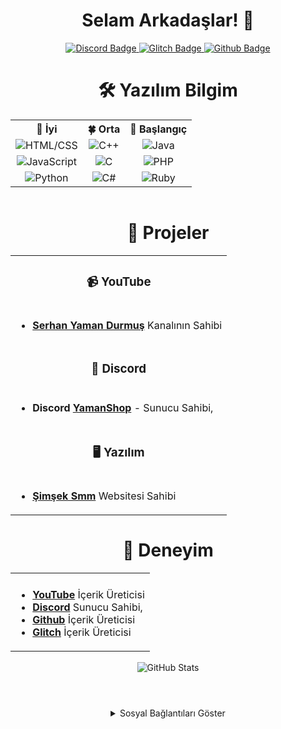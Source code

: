 <div align="center">
  <h1>Selam Arkadaşlar! 👋</h1> 
  
</div>
<!------------BADGE------------>
<div style="text-align: center;" align="center">
  <a href="https://discord.gg/dR7E38z3hx"> <!--Discord Link-->
    <img src="https://img.shields.io/badge/-Discord-738adb?style=quare&labelColor=blurple&logo=Discord&logoColor=white&link=link" alt="Discord Badge">
  </a>
  <a href="https://www.glitch.com/@serhanyamand"> <!--Glitch Link-->
    <img src="https://img.shields.io/badge/-Glitch-2800ff?style=quare&labelColor=2800ff&logo=Glitch&logoColor=white&link=link" alt="Glitch Badge">
  </a>
  <a href="https://www.github.com/serhanyamand"> <!--GitHub Link-->
    <img src="https://img.shields.io/badge/-GitHub-000?style=quare&labelColor=000&logo=GitHub&logoColor=white&link=link" alt="Github Badge">
  </a>
  <br> 
  <!------------SKİLLS------------>
<div style="text-align: center;" align="center">
  <h1>🛠️ Yazılım Bilgim</h1>
  <table style="margin: 0 auto;">
    <tr> <!--Skills Table Name-->
      <th style="text-align: center;">🌲 İyi</th>
      <th style="text-align: center;">🍀 Orta</th>
      <th style="text-align: center;">🌱 Başlangıç</th>
    </tr>
    <tr> 
      <td style="text-align: center;" align="center"><img src="https://img.shields.io/badge/-HTML/CSS-FF5733?logo=html5&logoColor=white" alt="HTML/CSS"></td>  <!--HTML-->
      <td style="text-align: center;" align="center"><img src="https://img.shields.io/badge/-C++-00599C?logo=c%2B%2B&logoColor=white" alt="C++"></td> <!--C++-->
      <td style="text-align: center;" align="center"><img src="https://img.shields.io/badge/-Java-007396?logo=java&logoColor=white" alt="Java"></td>
    </tr> <!--Java-->
    <tr> 
      <td style="text-align: center;" align="center"><img src="https://img.shields.io/badge/-JavaScript-F7DF1E?logo=javascript&logoColor=white" alt="JavaScript"></td> <!--JavaScript-->
      <td style="text-align: center;" align="center"><img src="https://img.shields.io/badge/-C-A8B9CC?logo=c&logoColor=white" alt="C"></td> <!--C--->
      <td style="text-align: center;" align="center"><img src="https://img.shields.io/badge/-PHP-777BB4?logo=php&logoColor=white" alt="PHP"></td>
    </tr> <!--PHP-->
    <tr>
      <td style="text-align: center;" align="center"><img src="https://img.shields.io/badge/-Python-3776AB?logo=python&logoColor=white" alt="Python"></td><!--Python-->
      <td style="text-align: center;" align="center"><img src="https://img.shields.io/badge/-C%23-239120?logo=c-sharp&logoColor=white" alt="C#"></td><!--C#-->
      <td style="text-align: center;" align="center"><img src="https://img.shields.io/badge/-Ruby-CC342D?logo=ruby&logoColor=white" alt="Ruby"></td><!--Ruby-->
    </tr>
  </table>
</div>
<br> 
<!------------PROJECTS------------>
<table style="margin: 0 auto;" align="center">
  <h1 align="center">🚀 Projeler</h1>
  <tr>
    <td colspan="3"><h3 align="center">📹 YouTube</h3></td>
  </tr>
  <tr>
    <td colspan="3">
      <ul>
        <li><a href="https://youtube.com/@serhanyamand"><b>Serhan Yaman Durmuş</b></a> Kanalının Sahibi</li> 
      </ul>
    </td>
  </tr>
  <tr>
    <td colspan="3"><h3 align="center">🔧 Discord</h3></td>
  </tr>
  <tr> 
    <td colspan="3">
      <ul>
        <li><b>Discord</b> <b><a href="https://discord.gg/dR7E38z3hx">YamanShop</a></b> - Sunucu Sahibi,</li>
      </ul>
    </td>
  </tr>
  <tr>
    <td colspan="3"><h3 align="center">🖥️ Yazılım</h3></td>
  </tr>
  <tr>
    <td colspan="3">
      <ul>
        <li><b><a href="https://simseksmm.com">Şimşek Smm</a></b> Websitesi Sahibi</li>
      </ul> 
    </td>
  </tr>
</table>

<table style="margin: 0 auto;" align="center">
  <tr>
    <h1 align="center">🌟 Deneyim</h1>
    <td colspan="3" style="text-align: center;">
      </td>
  </tr>
  <tr>
    <td colspan="3">
      <ul>
        <li><a href="https://youtube.com/@serhanyamand"><b>YouTube</b></a> İçerik Üreticisi</li>
        <li><a href="https://discord.gg/dR7E38z3hx"><b>Discord</b></a> Sunucu Sahibi,</li>
        <li><a href="https://github.com/serhanyamand"><b>Github</b></a> İçerik Üreticisi</li>
        <li><a href="https://glitch.com/@serhanyamand"><b>Glitch</b></a> İçerik Üreticisi</li>
      </ul> 
    </td>
  </tr>
</table>
<br>
<div style="text-align: center;" align="center">
  <picture> <!--?username=musarda Change Make Your Own GitHub Name--->
    <source 
      srcset="https://github-readme-stats.vercel.app/api?username=serhanyamand&show_icons=true&theme=dark" 
      media="(prefers-color-scheme: dark)"
    />
    <source
      srcset="https://github-readme-stats.vercel.app/api?username=serhanyamand&show_icons=true"
      media="(prefers-color-scheme: light), (prefers-color-scheme: no-preference)"
    />
    <img src="https://github-readme-stats.vercel.app/api?username=serhanyamand&show_icons=true" alt="GitHub Stats" />
  </picture> 
</div>

#

<br>
<div style="text-align: center;" align="center">
  <details> <!--Secret Menu-->
    <summary>Sosyal Bağlantıları Göster</summary>
    <br>
  <a href="https://discord.gg/dR7E38z3hx"> <!--Discord Link-->
    <img src="https://img.shields.io/badge/-Discord-738adb?style=quare&labelColor=blurple&logo=Discord&logoColor=white&link=link" alt="Discord Badge">
  </a> <!--Made By Musarda.-->
  <a href="https://www.glitch.com/@serhanyamand"> <!--Glitch Link-->
    <img src="https://img.shields.io/badge/-Glitch-2800ff?style=quare&labelColor=2800ff&logo=Glitch&logoColor=white&link=link" alt="Glitch Badge">
  </a>
  <a href="https://www.github.com/serhanyamand"> <!--GitHub Link-->
    <img src="https://img.shields.io/badge/-GitHub-000?style=quare&labelColor=000&logo=GitHub&logoColor=white&link=link" alt="Github Badge">
</div>
<!--Made in Musarda and it is my bro-->
